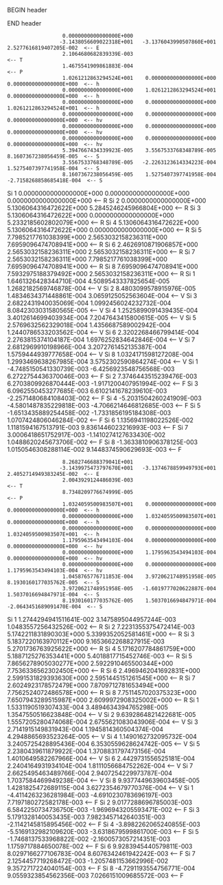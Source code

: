  BEGIN header

 END header

                      0.0000000000000000E+000
                     -3.1438056609022318E+001   -3.1376043990507860E+001    2.5277616819407205E-002  <-- E
                      2.1064680682839339E-003                                                        <-- T
                      1.4675541909861883E-004                                                        <-- P
                      1.0261212863294524E+001    0.0000000000000000E+000    0.0000000000000000E+000  <-- h
                      0.0000000000000000E+000    1.0261212863294524E+001    0.0000000000000000E+000  <-- h
                      0.0000000000000000E+000    0.0000000000000000E+000    1.0261212863294524E+001  <-- h
                      0.0000000000000000E+000    0.0000000000000000E+000    0.0000000000000000E+000  <-- hv
                      0.0000000000000000E+000    0.0000000000000000E+000    0.0000000000000000E+000  <-- hv
                      0.0000000000000000E+000    0.0000000000000000E+000    0.0000000000000000E+000  <-- hv
                      5.3947667434339923E-005    3.5567533768348789E-005    8.1607367238056459E-005  <-- S
                      3.5567533768348789E-005   -2.2263123614334223E-004    1.5275407397741958E-004  <-- S
                      8.1607367238056459E-005    1.5275407397741958E-004   -2.7158268858685418E-004  <-- S
 Si              1    0.0000000000000000E+000    0.0000000000000000E+000    0.0000000000000000E+000  <-- R
 Si              2    0.0000000000000000E+000    5.1306064316472622E+000    5.2845246245966804E+000  <-- R
 Si              3    5.1306064316472622E+000    0.0000000000000000E+000    5.2332185602802079E+000  <-- R
 Si              4    5.1306064316472622E+000    5.1306064316472622E+000    0.0000000000000000E+000  <-- R
 Si              5    7.7985217761038399E+000    2.5653032158236311E+000    7.6959096474708941E+000  <-- R
 Si              6    2.4626910871906857E+000    2.5653032158236311E+000    2.5653032158236311E+000  <-- R
 Si              7    2.5653032158236311E+000    7.7985217761038399E+000    7.6959096474708941E+000  <-- R
 Si              8    7.6959096474708941E+000    7.5932975188379492E+000    2.5653032158236311E+000  <-- R
 Si              1    1.6461326428344710E-004    4.5089543337825654E-005    1.2682182569746878E-004  <-- V
 Si              2    8.4803099578915976E-005    1.4834634371448861E-004    3.0659125052563604E-004  <-- V
 Si              3    2.6822431940035069E-004    1.0992456024232732E-004    8.0842303031580565E-005  <-- V
 Si              4    1.2525899091439435E-004    3.4012614699403934E-004    7.2047643415800615E-005  <-- V
 Si              5    2.5769632562329018E-004    1.4356687589002942E-004    1.2440786533203562E-004  <-- V
 Si              6    2.3202268466799414E-004    2.2763815374104187E-004    1.6976252834642846E-004  <-- V
 Si              7    2.6812969910198966E-004    3.2072761452135387E-004    1.5759444939777658E-004  <-- V
 Si              8    1.0324171598127208E-004    1.2993469638267985E-004    3.5752302590864274E-004  <-- V
 Si              1   -4.7485150541330739E-003   -6.4256923548756568E-003    6.2722754436370046E-003  <-- F
 Si              2    7.3746443515239476E-003    6.2703809926870444E-003   -1.9171200407951994E-002  <-- F
 Si              3    6.0962550453277685E-003    6.6102141678239610E-003   -2.2571480684108403E-002  <-- F
 Si              4   -5.2031504260241909E-003   -4.5801487835229818E-003   -4.7066214646812685E-003  <-- F
 Si              5   -1.6513435889254458E-002   -1.7331856195184308E-003    1.0707424806046284E-002  <-- F
 Si              6    1.1356941198022526E-002    1.1181594167513791E-003    9.8361446023216993E-003  <-- F
 Si              7    3.0006418651752917E-003   -1.1410274127633430E-002    1.0488620245673706E-002  <-- F
 Si              8   -1.3633810906378125E-003    1.0150546308288114E-002    9.1448374590629693E-003  <-- F

                      8.2682746688379041E+001
                     -3.1439975473797670E+001   -3.1374678859949793E+001    2.4052714949383245E-002  <-- E
                      2.0043929124486039E-003                                                        <-- T
                      8.7348209776674999E-005                                                        <-- P
                      1.0324059500983507E+001    0.0000000000000000E+000    0.0000000000000000E+000  <-- h
                      0.0000000000000000E+000    1.0324059500983507E+001    0.0000000000000000E+000  <-- h
                      0.0000000000000000E+000    0.0000000000000000E+000    1.0324059500983507E+001  <-- h
                      1.1795963543494103E-004    0.0000000000000000E+000    0.0000000000000000E+000  <-- hv
                      0.0000000000000000E+000    1.1795963543494103E-004    0.0000000000000000E+000  <-- hv
                      0.0000000000000000E+000    0.0000000000000000E+000    1.1795963543494103E-004  <-- hv
                      1.0458765776711853E-004    3.9720621748951958E-005    8.1930160177035762E-005  <-- S
                      3.9720621748951958E-005   -1.6019777020622887E-004    1.5037016694847971E-004  <-- S
                      8.1930160177035762E-005    1.5037016694847971E-004   -2.0643451689091470E-004  <-- S
 Si              1    1.2744294941511641E-002    3.1475895044957244E-003    1.0483557256432526E-002  <-- R
 Si              2    7.2231355375472414E-003    5.1742211831890303E+000    5.3399352052581461E+000  <-- R
 Si              3    5.1837220163970112E+000    9.1653662268827915E-003    5.2701736763925622E+000  <-- R
 Si              4    5.1716207784861759E+000    5.1887125276353441E+000    5.4018817715452746E-003  <-- R
 Si              5    7.8656278905030277E+000    2.5922910465500344E+000    7.7536336562302450E+000  <-- R
 Si              6    2.4969462041692831E+000    2.5991531829393630E+000    2.5951445151261545E+000  <-- R
 Si              7    2.6024923178572479E+000    7.8709712781653494E+000    7.7562524072486578E+000  <-- R
 Si              8    7.7511457020375323E+000    7.6507943289515987E+000    2.6099972908325002E+000  <-- R
 Si              1    1.5331190519307433E-004    3.4894634394765298E-005    1.3547550516623848E-004  <-- V
 Si              2    9.6392864821422681E-005    1.5557205280474068E-004    2.6755621083043906E-004  <-- V
 Si              3    2.7141915149831943E-004    1.1945814360504374E-004    4.2948865693523264E-005  <-- V
 Si              4    1.1490162732095732E-004    3.2405725428895436E-004    6.3530559628624742E-005  <-- V
 Si              5    2.2380439611879922E-004    1.3708831797473156E-004    1.4010649582267966E-004  <-- V
 Si              6    2.4429731556525181E-004    2.2404164931934104E-004    1.8111056684752262E-004  <-- V
 Si              7    2.6625495463489766E-004    2.9407254229973787E-004    1.7037584469949238E-004  <-- V
 Si              8    9.9377449639603458E-005    1.4281825472689115E-004    3.6272354679770376E-004  <-- V
 Si              1   -4.4114263236281984E-003   -4.6910230783696197E-003    7.7197180272582178E-003  <-- F
 Si              2    9.0177288696785003E-003    6.5842250734736750E-003   -1.9696943205593471E-002  <-- F
 Si              3    5.1791328140053435E-003    7.9823457142640351E-003   -2.1142145815895456E-002  <-- F
 Si              4   -3.8982262065240855E-003   -5.5169132982109620E-003   -3.6318679599861700E-003  <-- F
 Si              5   -1.7468137533968822E-002   -2.1600573057214351E-003    1.1759717884650078E-002  <-- F
 Si              6    9.9283945440579811E-003    8.0297166277106783E-004    8.6076342461942242E-003  <-- F
 Si              7    2.1254457719268472E-003   -1.2057481153662996E-002    9.3572717224040154E-003  <-- F
 Si              8   -4.7291193554756771E-004    9.0559323854562356E-003    7.0266151009685572E-003  <-- F

